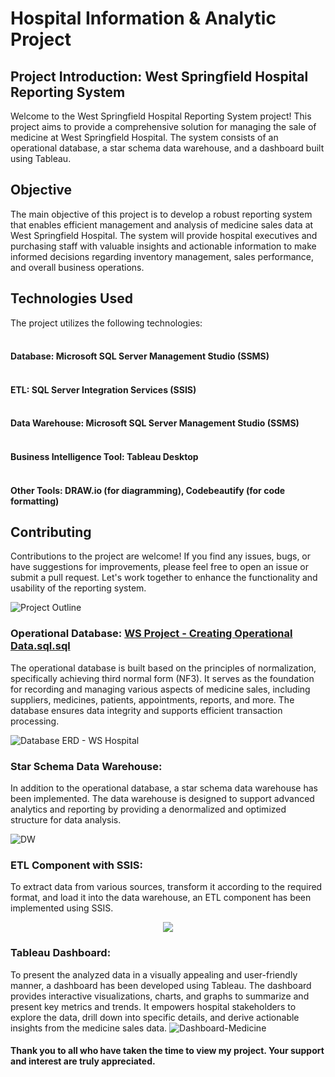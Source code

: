 # Hospital Information & Analytic Project


## Project Introduction: West Springfield Hospital Reporting System
Welcome to the West Springfield Hospital Reporting System project! This project aims to provide a comprehensive solution for managing the sale of medicine at West Springfield Hospital. The system consists of an operational database, a star schema data warehouse, and a dashboard built using Tableau.



## Objective
The main objective of this project is to develop a robust reporting system that enables efficient management and analysis of medicine sales data at West Springfield Hospital. The system will provide hospital executives and purchasing staff with valuable insights and actionable information to make informed decisions regarding inventory management, sales performance, and overall business operations.

## Technologies Used
The project utilizes the following technologies:
#### <br />Database: Microsoft SQL Server Management Studio (SSMS)
#### <br />ETL: SQL Server Integration Services (SSIS)
#### <br />Data Warehouse: Microsoft SQL Server Management Studio (SSMS)
#### <br />Business Intelligence Tool: Tableau Desktop
#### <br />Other Tools: DRAW.io (for diagramming), Codebeautify (for code formatting)

## Contributing
Contributions to the project are welcome! If you find any issues, bugs, or have suggestions for improvements, please feel free to open an issue or submit a pull request. Let's work together to enhance the functionality and usability of the reporting system.

![Project Outline](https://github.com/VinhhDo/VinhDo.github.io/assets/98499217/e5ba5621-b067-4682-b119-281d5e4f1954)

### Operational Database: [WS Project - Creating Operational Data.sql.sql](https://github.com/VinhhDo/VinhDo.github.io/blob/71c71a0690ccec6eb4b0a5b0cb031585e170c556/SSMS%20-%20Creating%20Operational%20Data.sql.sql)
The operational database is built based on the principles of normalization, specifically achieving third normal form (NF3). It serves as the foundation for recording and managing various aspects of medicine sales, including suppliers, medicines, patients, appointments, reports, and more. The database ensures data integrity and supports efficient transaction processing.

![Database ERD - WS Hospital](https://github.com/VinhhDo/VinhDo.github.io/assets/98499217/7c9e3e5c-9a04-4898-bea5-04366105362c)

### Star Schema Data Warehouse: 
In addition to the operational database, a star schema data warehouse has been implemented. The data warehouse is designed to support advanced analytics and reporting by providing a denormalized and optimized structure for data analysis. 

![DW](https://github.com/VinhhDo/VinhDo.github.io/assets/98499217/992506a9-58eb-4aa0-a1f5-1c339649cc50)

### ETL Component with SSIS:
To extract data from various sources, transform it according to the required format, and load it into the data warehouse, an ETL component has been implemented using SSIS.

<p align="center">
  <img src="https://github.com/VinhhDo/VinhDo.github.io/assets/98499217/d7583c86-86df-4c9d-a36c-76c067d2df19">
</p>

### Tableau Dashboard:
To present the analyzed data in a visually appealing and user-friendly manner, a dashboard has been developed using Tableau. The dashboard provides interactive visualizations, charts, and graphs to summarize and present key metrics and trends. It empowers hospital stakeholders to explore the data, drill down into specific details, and derive actionable insights from the medicine sales data.
![Dashboard-Medicine](https://github.com/VinhhDo/VinhDo.github.io/assets/98499217/1e2de5f2-09df-4e49-87f7-e2b3c38157b6)





#### Thank you to all who have taken the time to view my project. Your support and interest are truly appreciated.




